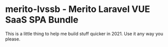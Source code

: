 # merito-lvssb - Merito Laravel VUE SaaS SPA Bundle

This is a little thing to help me build stuff quicker in 2021. Use it any way you please.
